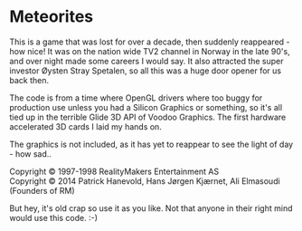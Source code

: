 # Meteorites

This is a game that was lost for over a decade, then suddenly reappeared - how nice!
It was on the nation wide TV2 channel in Norway in the late 90's, and over night made some careers I would say.
It also attracted the super investor Øysten Stray Spetalen, so all this was a huge door opener for us back then.

The code is from a time where OpenGL drivers where too buggy for production use unless you had a Silicon Graphics or something,
so it's all tied up in the terrible Glide 3D API of Voodoo Graphics. The first hardware accelerated 3D cards I laid my hands on.

The graphics is not included, as it has yet to reappear to see the light of day - how sad..

Copyright © 1997-1998 RealityMakers Entertainment AS  
Copyright © 2014 Patrick Hanevold, Hans Jørgen Kjærnet, Ali Elmasoudi (Founders of RM)

But hey, it's old crap so use it as you like.
Not that anyone in their right mind would use this code. :-)
